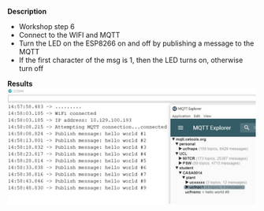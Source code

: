 **Description**  
- Workshop step 6  
- Connect to the WIFI and MQTT  
- Turn the LED on the ESP8266 on and off by publishing a message to the MQTT  
- If the first character of the msg is 1, then the LED turns on, otherwise turn off  


**Results**  
![Publish data to MQTT result](https://github.com/abichoi/plant-monitor/blob/main/images/publish_data_to_server.JPG?raw=true)

